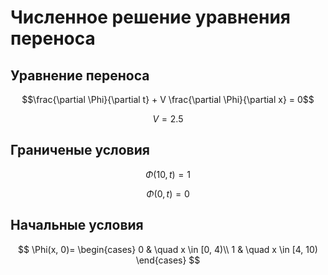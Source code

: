 # Численное решение уравнения переноса
## Уравнение переноса
  $$\frac{\partial \Phi}{\partial t} + V \frac{\partial \Phi}{\partial x} = 0$$
  
  $$ V = 2.5 $$
## Граниченые условия
  $$\Phi(10, t) = 1$$
  
  $$\Phi(0, t) = 0$$
## Начальные условия
$$
\Phi(x, 0)=
\begin{cases}
0 & \quad x \in [0, 4)\\ 
1 & \quad x \in [4, 10)
\end{cases}
$$
